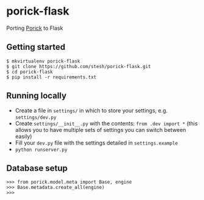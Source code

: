 # porick-flask
Porting [Porick](github.com/kopf/porick) to Flask

## Getting started
    $ mkvirtualenv porick-flask
    $ git clone https://github.com/stesh/porick-flask.git
    $ cd porick-flask
    $ pip install -r requirements.txt

## Running locally

* Create a file in `settings/` in which to store your settings, e.g. `settings/dev.py`
* Create `settings/__init__.py` with the contents: `from .dev import *`
(this allows you to have multiple sets of settings you can switch between easily)
* Fill your `dev.py` file with the settings detailed in `settings.example`
* `python runserver.py`

## Database setup

```
>>> from porick.model.meta import Base, engine
>>> Base.metadata.create_all(engine)
>>>
```
